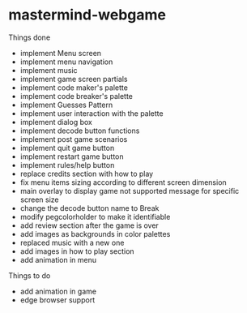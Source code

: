 # mastermind-webgame

Things done
- implement Menu screen
- implement menu navigation
- implement music
- implement game screen partials
- implement code maker's palette
- implement code breaker's palette
- implement Guesses Pattern
- implement user interaction with the palette
- implement dialog box
- implement decode button functions
- implement post game scenarios
- implement quit game button
- implement restart game button
- implement rules/help button
- replace credits section with how to play
- fix menu items sizing according to different screen dimension
- main overlay to display game not supported message for specific screen size
- change the decode button name to Break
- modify pegcolorholder to make it identifiable
- add review section after the game is over
- add images as backgrounds in color palettes
- replaced music with a new one
- add images in how to play section
- add animation in menu



Things to do
- add animation in game
- edge browser support